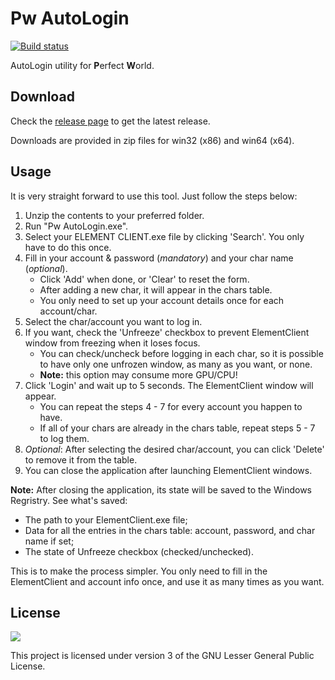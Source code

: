 # Pw AutoLogin

[![Build status](https://ci.appveyor.com/api/projects/status/lvgquwl32v0whvos?svg=true)](https://ci.appveyor.com/project/RodrigoPimpao/pw-auto-login)

AutoLogin utility for **P**erfect **W**orld.

## Download

Check the [release page](https://github.com/sessegolo/pw-auto-login/releases) to get the latest release.

Downloads are provided in zip files for win32 (x86) and win64 (x64).

## Usage

It is very straight forward to use this tool. Just follow the steps below:

1.  Unzip the contents to your preferred folder.
2.  Run "Pw AutoLogin.exe".
3.  Select your ELEMENT CLIENT.exe file by clicking 'Search'. You only have to do this once.
4.  Fill in your account & password (*mandatory*) and your char name (*optional*).
    -  Click 'Add' when done, or 'Clear' to reset the form.
    -  After adding a new char, it will appear in the chars table.
    -  You only need to set up your account details once for each account/char.
5. Select the char/account you want to log in.
6. If you want, check the 'Unfreeze' checkbox to prevent ElementClient window from freezing when it loses focus.
   -  You can check/uncheck before logging in each char, so it is possible to have only one unfrozen window, as many as you want, or none.
   -  **Note:** this option may consume more GPU/CPU!
7. Click 'Login' and wait up to 5 seconds. The ElementClient window will appear.
   -  You can repeat the steps 4 - 7 for every account you happen to have.
   -  If all of your chars are already in the chars table, repeat steps 5 - 7 to log them.
8. *Optional*: After selecting the desired char/account, you can click 'Delete' to remove it from the table.
9. You can close the application after launching ElementClient windows.

**Note:** After closing the application, its state will be saved to the Windows Regristry. See what's saved:

-  The path to your ElementClient.exe file;
-  Data for all the entries in the chars table: account, password, and char name if set;
-  The state of Unfreeze checkbox (checked/unchecked).

This is to make the process simpler. 
You only need to fill in the ElementClient and account info once, and use it as many times as you want.

## License

![](http://www.gnu.org/graphics/lgplv3-147x51.png)

This project is licensed under version 3 of the GNU Lesser General Public License.